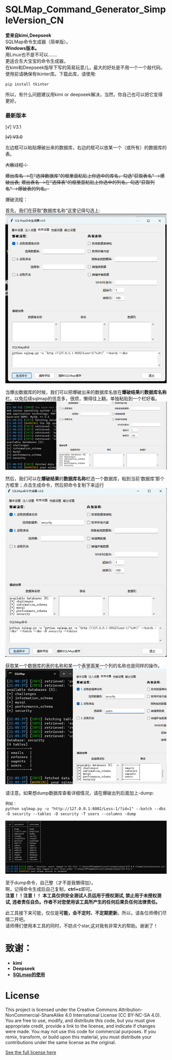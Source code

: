 # SQLMap_Command_Generator_SimpleVersion_CN
**爱来自kimi,Deepseek**  
SQLMap命令生成器（简单版）。  
**Windows版本。**  
用Linux也不是不可以.......  
更适合东大宝宝的命令生成器。  
在kimi和Deepseek指导下写的简易玩意儿，最大的好处是不用一个一个敲代码。  
使用前请确保有tkinter库。下载此库，请使用:

    pip install tkinter  
    
所以，有什么问题建议用kimi or deepseek解决，当然，你自己也可以把它变得更好。
### 最新版本

[√] V3.1

~~[√] V3.0~~

左边框可以粘贴爆破出来的数据库，右边的框可以放某一个（或所有）的数据库的表。

~~大致过程：~~

   ~~爆出库名——>在"选择数据库"的框里面粘贴上你选中的库名，勾选"获取表名"——>爆破出表;~~
   ~~爆出表名——>在"选择表"的框里面粘贴上你选中的列名，勾选"获取列名"——>爆破表的列名。~~

爆破流程：

首先，我们在获取”数据库名称“这里记得勾选上:
![1](Readme.pictures/1.png)

当爆出数据库的时候，我们可以把爆破出来的数据库名放在**爆破结果**的**数据库名称**栏。以免后续sqlmap的信息多，很烦，懒得往上翻。单独粘贴到一个栏好看。
![2](Readme.pictures/2.png)

然后，我们可以在**爆破结果**的**数据库名称**栏选一个数据库，粘到当前‘数据库’那个方框里；点击生成命令，然后把命令复制下来运行
![3](Readme.pictures/3.png)

获取某一个数据库的表的名称和某一个表里面某一个列的名称也是同样的操作。
![4](Readme.pictures/4.png)

请注意。如果想dump数据库查看详细情况，请在爆破出列后面加上-dump:
```
例如：
python sqlmap.py -u "http://127.0.0.1:8002/Less-1/?id=1" --batch --dbs -D security --tables -D security -T users --columns -dump
```
![5](Readme.pictures/5.png)

至于dump命令，自己整（才不是我懒得加）。  
啊，记得命令生成后自己复制，**ctrl+c**即可。  
**注意！！注意！！**
**本工具仅供安全测试人员运用于授权测试, 禁止用于未授权测试, 违者责任自负。作者不对您使用该工具所产生的任何后果负任何法律责任。**  

此工具接下来可能，仅仅是**可能，会不定时、不定期更新**。所以，请各位师傅们尽情二开吧。  
请师傅们使用本工具的同时，不妨点个star,这对我有非常大的帮助。谢谢了！

# 致谢：
- **kimi**
- **Deepseek**
- **[SQLmap的使用](https://blog.csdn.net/weixin_52180702/article/details/125506890)**


# License
This project is licensed under the Creative Commons Attribution-NonCommercial-ShareAlike 4.0 International License (CC BY-NC-SA 4.0). You are free to use, modify, and distribute this code, but you must give appropriate credit, provide a link to the license, and indicate if changes were made. You may not use this code for commercial purposes. If you remix, transform, or build upon this material, you must distribute your contributions under the same license as the original.

[See the full license here](https://creativecommons.org/licenses/by-nc-sa/4.0/)


